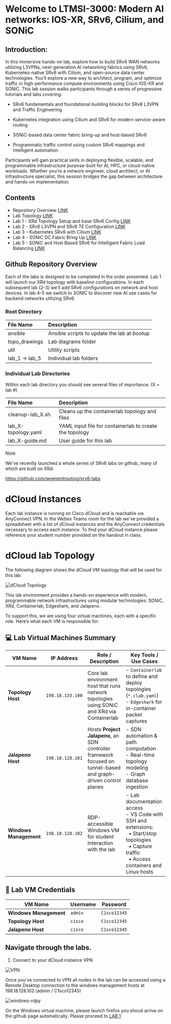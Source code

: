 # Welcome to LTMSI-3000: Modern AI networks: IOS-XR, SRv6, Cilium, and SONiC

## Introduction: 

In this immersive hands-on lab, explore how to build SRv6 WAN networks utilizing L3VPNs, next-generation AI networking fabrics using SRv6, Kubernetes-native SRv6 with Cilium, and open-source data center technologies. You’ll explore a new way to architect, program, and optimize traffic in high-performance compute environments using Cisco IOS-XR and SONiC. This lab session walks participants through a series of progressive tutorials and labs covering:

 - SRv6 fundamentals and foundational building blocks for SRv6 L3VPN and Traffic Engineering 

 - Kubernetes integration using Cilium and SRv6 for modern service-aware routing 
  
 - SONiC-based data center fabric bring-up and host-based SRv6 
  
 - Programmatic traffic control using custom SRv6 mappings and intelligent automation 
  
Participants will gain practical skills in deploying flexible, scalable, and programmable infrastructure purpose-built for AI, HPC, or cloud-native workloads. Whether you’re a network engineer, cloud architect, or AI infrastructure specialist, this session bridges the gap between architecture and hands-on implementation.

## Contents
* Repository Overview [LINK](#github-repository-overview)
* Lab Topology [LINK](#dCloud-lab-Topology)
* Lab 1 - XRd Topology Setup and base SRv6 Config [LINK](https://github.com/cisco-asp-web/LTRMSI-3000/blob/main/lab_1/lab_1-guide.md)
* Lab 2 - SRv6 L3VPN and SRv6 TE Configuration [LINK](https://github.com/cisco-asp-web/LTRMSI-3000/blob/main/lab_2/lab_2-guide.md)
* Lab 3 - Kubernetes SRv6 with Cilium [LINK](https://github.com/cisco-asp-web/LTRMSI-3000/blob/main/lab_3/lab_3-guide.md)
* Lab 4 - SONiC DC Fabric Bring Up [LINK](https://github.com/cisco-asp-web/LTRMSI-3000/blob/main/lab_4/lab_4-guide.md)
* Lab 5 - SONiC and Host Based SRv6 for Intelligent Fabric Load Balancing [LINK](https://github.com/cisco-asp-web/LTRMSI-3000/blob/main/lab_5/lab_5-guide.md)


## Github Repository Overview
Each of the labs is designed to be completed in the order presented. Lab 1 will launch our XRd topology with baseline configurations. In each subsequent lab (2-3) we'll add SRv6 configurations on network and host devices. In lab 4-5 we switch to SONIC to discover new AI use cases for backend networks utilizing SRv6.

### Root Directory

| File Name      | Description                                                         |
|:---------------|:--------------------------------------------------------------------|
| ansible        | Ansible scripts to update the lab at bootup                         |
| topo_drawings  | Lab diagrams folder                                                 |
| util           | Utility scripts                                                     |
| lab_1 -> lab_5 | Individual lab folders                                              |


### Individual Lab Directories
Within each lab directory you should see several files of importance:
(X = lab #)

| File Name                | Description                                                  |
|:-------------------------|:-------------------------------------------------------------|
| cleanup-lab_X.sh         | Cleans up the containerlab topology and files                |
| lab_X-topology.yaml       | YAML input file for containerlab to create the topology      |
| lab_X-guide.md           | User guide for this lab                                      |


> [!NOTE]
> We've recently launched a whole series of SRv6 labs on github, many of which are built on XRd:
> 
> https://github.com/segmentrouting/srv6-labs


# dCloud Instances 

Each lab instance is running on Cisco dCloud and is reachable via AnyConnect VPN. In the Webex Teams room for the lab we've provided a spreadsheet with a list of dCloud instances and the AnyConnect credentials necessary to access each instance. To find your dCloud instance please reference your student number provided on the handout in class.


# dCloud lab Topology

The following diagram shows the dCloud VM topology that will be used for this lab:

![dCloud Topology](./topo_drawings/dcloud-topology.png)

This lab environment provides a hands-on experience with modern, programmable network infrastructures using modular technologies: SONiC, XRd, Containerlab, Edgeshark, and Jalapeno.

To support this, we are using four virtual machines, each with a specific role. Here’s what each VM is responsible for:


## 💻 Lab Virtual Machines Summary

| VM Name              | IP Address       | Role / Description                                                                                                     | Key Tools / Use Cases                                                                                          |
|----------------------|------------------|------------------------------------------------------------------------------------------------------------------------|---------------------------------------------------------------------------------------------------------------|
| **Topology Host**    | `198.18.133.100` | Core lab environment host that runs network topologies using SONiC and XRd via Containerlab                           | - `Containerlab` to define and deploy topologies (`*.clab.yaml`)<br>- `Edgeshark` for in-container packet captures |
| **Jalapeno Host**    | `198.18.128.101` | Hosts **Project Jalapeno**, an SDN controller framework focused on tunnel-based and graph-driven control planes       | - SDN automation & path computation<br>- Real-time topology modeling<br>- Graph database ingestion              |
| **Windows Management** | `198.18.128.102` | RDP-accessible Windows VM for student interaction with the lab                                                        | - Lab documentation access<br>- VS Code with SSH and extensions:<br> &nbsp;&nbsp;• Start/stop topologies<br> &nbsp;&nbsp;• Capture traffic<br> &nbsp;&nbsp;• Access containers and Linux hosts |


## 🔐 Lab VM Credentials

| VM Name               | Username   | Password       |
|-----------------------|------------|----------------|
| **Windows Management**| `admin`    | `C1sco12345`   | 
| **Topology Host**     | `cisco`    | `C1sco12345`   | 
| **Jalapeno Host**     | `cisco`    | `C1sco12345`   | 


## Navigate through the labs.

1. Connect to your dCloud instance VPN

![VPN](./topo_drawings/anyconnect.png)

Once you've connected to VPN all nodes in the lab can be accessed using a Remote Desktop connection to the windows management hosts at 198.18.128.102 (admin / C1sco12345)

![windows-rdpy](./topo_drawings/windows-rdp.png)

On the Windows virtual machine, please launch firefox you shoud arrive on the github page automatically. Please proceed to [LAB 1](https://github.com/cisco-asp-web/LTRMSI-3000/blob/main/lab_1/lab_1-guide.md)
